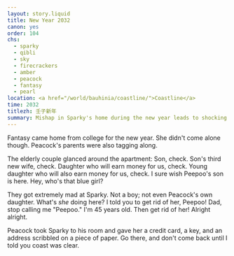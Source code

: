 ```yaml
---
layout: story.liquid
title: New Year 2032
canon: yes
order: 104
chs:
  - sparky
  - qibli
  - sky
  - firecrackers
  - amber
  - peacock
  - fantasy
  - pearl
location: <a href="/world/bauhinia/coastline/">Coastline</a>
time: 2032
titlezh: 壬子新年
summary: Mishap in Sparky's home during the new year leads to shocking discoveries.
---
```


Fantasy came home from college for the new year. She didn't come alone though. Peacock's parents were also tagging along.

The elderly couple glanced around the apartment: Son, check. Son's third new wife, check. Daughter who will earn money for us, check. Young daughter who will also earn money for us, check. I sure wish Peepoo's son is here. Hey, who's that blue girl?

They got extremely mad at Sparky. Not a boy; not even Peacock's own daughter. What's *she* doing here? I told you to get rid of her, Peepoo! Dad, stop calling me "Peepoo." I'm 45 years old. Then get rid of her! Alright alright.

Peacock took Sparky to his room and gave her a credit card, a key, and an address scribbled on a piece of paper. Go there, and don't come back until I told you coast was clear.
